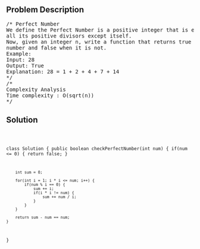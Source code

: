<!--
<style>
  body { font-family: Arial, sans-serif; }
  .container { max-width: 100%; margin: 0 auto; padding: 10px; }
  .comment-block { max-width: 30%; background-color: #f9f9f9; padding: 10px; border-left: 5px solid #ccc; overflow-wrap: break-word; white-space: pre-wrap; }
  .code-block { background-color: #f4f4f4; padding: 10px; border: 1px solid #ddd; overflow-wrap: break-word; white-space: pre-wrap; }
</style>
-->

<div class='container'>
<h2>Problem Description</h2>
<div class='comment-block'>
<pre>
/* Perfect Number
We define the Perfect Number is a positive integer that is equal to the sum of
all its positive divisors except itself.
Now, given an integer n, write a function that returns true when it is a perfect
number and false when it is not.
Example:
Input: 28
Output: True
Explanation: 28 = 1 + 2 + 4 + 7 + 14
*/
/*
Complexity Analysis
Time complexity : O(sqrt(n))
*/
</pre>
</div>

<h2>Solution</h2>
<div class='code-block'>
<pre><code class='language-java'>

class Solution {
    public boolean checkPerfectNumber(int num) {
        if(num <= 0) {
            return false;
        }
        
        int sum = 0;
        
        for(int i = 1; i * i <= num; i++) {
            if(num % i == 0) {
                sum += i;
                if(i * i != num) {
                    sum += num / i;
                }
            }
        }
        
        return sum - num == num;
    }
}

</code></pre>
</div>
</div>
